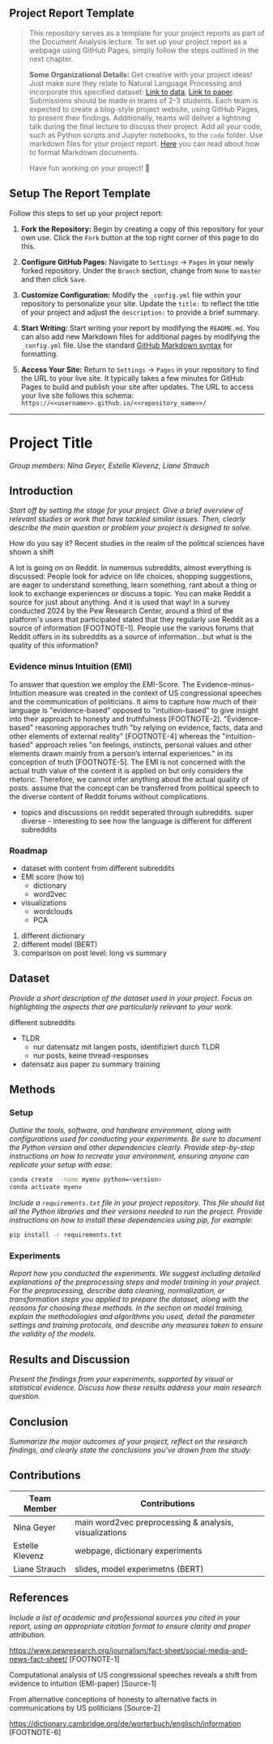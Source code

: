 
## Project Report Template

> This repository serves as a template for your project reports as part of the Document Analysis lecture. To set up your project report as a webpage using GitHub Pages, simply follow the steps outlined in the next chapter.
>
>**Some Organizational Details:** Get creative with your project ideas! Just make sure they relate to Natural Language Processing and incorporate this specified dataset: [Link to data](https://huggingface.co/datasets/webis/tldr-17), [Link to paper](https://aclanthology.org/W17-4508.pdf). Submissions should be made in teams of 2-3 students. Each team is expected to create a blog-style project website, using GitHub Pages, to present their findings. Additionally, teams will deliver a lightning talk during the final lecture to discuss their project. Add all your code, such as Python scripts and Jupyter notebooks, to the `code` folder. Use markdown files for your project report. [Here](https://docs.gitlab.com/ee/user/markdown.html) you can read about how to format Markdown documents. 
>
>Have fun working on your project! 🥳

## Setup The Report Template

Follow this steps to set up your project report:

1. **Fork the Repository:** Begin by creating a copy of this repository for your own use. Click the `Fork` button at the top right corner of this page to do this.

2. **Configure GitHub Pages:** Navigate to `Settings` -> `Pages` in your newly forked repository. Under the `Branch` section, change from `None` to `master` and then click `Save`.

3. **Customize Configuration:** Modify the `_config.yml` file within your repository to personalize your site. Update the `title:` to reflect the title of your project and adjust the `description:` to provide a brief summary.

4. **Start Writing:** Start writing your report by modifying the `README.md`. You can also add new Markdown files for additional pages by modifying the `_config.yml` file. Use the standard [GitHub Markdown syntax](https://docs.github.com/en/get-started/writing-on-github/getting-started-with-writing-and-formatting-on-github/basic-writing-and-formatting-syntax) for formatting. 

5. **Access Your Site:** Return to `Settings` -> `Pages` in your repository to find the URL to your live site. It typically takes a few minutes for GitHub Pages to build and publish your site after updates. The URL to access your live site follows this schema: `https://<<username>>.github.io/<<repository_name>>/`

***

# Project Title

_Group members: Nina Geyer, Estelle Klevenz, Liane Strauch_

## Introduction

_Start off by setting the stage for your project. Give a brief overview of relevant studies or work that have tackled similar issues. Then, clearly describe the main question or problem your project is designed to solve._

How do you say it?
Recent studies in the realm of the political sciences have shown a shift 


A lot is going on on Reddit.
In numerous subreddits, almost everything is discussed: People look for advice on life choices, shopping suggestions, are eager to understand something, learn something, rant about a thing or look to exchange experiences or discuss a topic.
You can make Reddit a source for just about anything. And it is used that way! In a survey conducted 2024 by the Pew Research Center, around a third of the platform's users that participated stated that they regularly use Reddit as a source of information [FOOTNOTE-1].
People use the various forums that Reddit offers in its subreddits as a source of information...but what is the quality of this information?

### Evidence minus Intuition (EMI)

To answer that question we employ the EMI-Score. The Evidence-minus-Intuition measure was created in the context of US congressional speeches and the communication of politicians. It aims to capture how much of their language is "evidence-based" opposed to "intuition-based" to give insight into their approach to honesty and truthfulness [FOOTNOTE-2]. "Evidence-based" reasoning apporaches truth "by relying on evidence, facts, data and other elements of external reality" [FOOTNOTE-4] whereas the "intuition-based" approach relies "on feelings, instincts, personal values and other elements drawn mainly from a person’s internal experiences." in its conception of truth [FOOTNOTE-5]. 
The EMI is not concerned with the actual truth value of the content it is applied on but only considers the rhetoric. Therefore, we cannot infer anything about the actual quality of posts. assume that the concept can be transferred from political speech to the diverse content of Reddit forums without complications.

- topics and discussions on reddit seperated through subreddits. super diverse - interesting to see how the language is different for different subreddits

### Roadmap

- dataset with content from different subreddits
- EMI score (how to)
    - dictionary
    - word2vec
- visualizations
    - wordclouds
    - PCA
1. different dictionary
2. different model (BERT)
2. comparison on post level: long vs summary

## Dataset

_Provide a short description of the dataset used in your project. Focus on highlighting the aspects that are particularly relevant to your work._

different subreddits
- TLDR
	- nur datensatz mit langen posts, identifiziert durch TLDR
	- nur posts, keine thread-responses
- datensatz aus paper zu summary training

## Methods

### Setup 


_Outline the tools, software, and hardware environment, along with configurations used for conducting your experiments. Be sure to document the Python version and other dependencies clearly. Provide step-by-step instructions on how to recreate your environment, ensuring anyone can replicate your setup with ease:_

```bash
conda create --name myenv python=<version>
conda activate myenv
```

_Include a `requirements.txt` file in your project repository. This file should list all the Python libraries and their versions needed to run the project. Provide instructions on how to install these dependencies using pip, for example:_

```bash
pip install -r requirements.txt
```

### Experiments

_Report how you conducted the experiments. We suggest including detailed explanations of the preprocessing steps and model training in your project. For the preprocessing, describe  data cleaning, normalization, or transformation steps you applied to prepare the dataset, along with the reasons for choosing these methods. In the section on model training, explain the methodologies and algorithms you used, detail the parameter settings and training protocols, and describe any measures taken to ensure the validity of the models._

## Results and Discussion

_Present the findings from your experiments, supported by visual or statistical evidence. Discuss how these results address your main research question._

## Conclusion

_Summarize the major outcomes of your project, reflect on the research findings, and clearly state the conclusions you've drawn from the study._

## Contributions

| Team Member      | Contributions                                             |
|------------------|-----------------------------------------------------------|
| Nina Geyer       | main word2vec preprocessing & analysis, visualizations    |
| Estelle Klevenz  | webpage, dictionary experiments                           |
| Liane Strauch    | slides, model experimetns (BERT)                          |

## References

_Include a list of academic and professional sources you cited in your report, using an appropriate citation format to ensure clarity and proper attribution._

https://www.pewresearch.org/journalism/fact-sheet/social-media-and-news-fact-sheet/ [FOOTNOTE-1]

Computational analysis of US congressional speeches reveals a shift from evidence to intuition (EMI-paper) [Source-1]

From alternative conceptions of honesty to alternative facts in communications by US politicians [Source-2]

https://dictionary.cambridge.org/de/worterbuch/englisch/information [FOOTNOTE-6]
